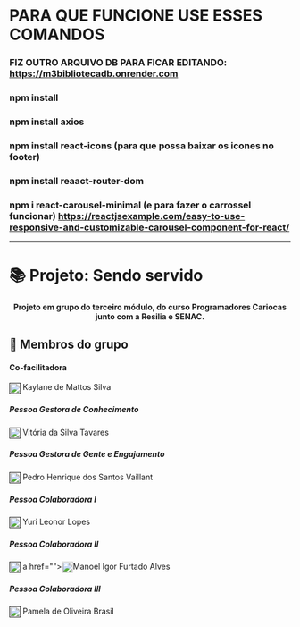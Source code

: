 # PARA QUE FUNCIONE USE ESSES COMANDOS
### FIZ OUTRO ARQUIVO DB PARA FICAR EDITANDO: https://m3bibliotecadb.onrender.com
### npm install
### npm install axios
### npm install react-icons (para que possa baixar os icones no footer)
### npm install reaact-router-dom 
### npm i react-carousel-minimal (e para fazer o carrossel funcionar) https://reactjsexample.com/easy-to-use-responsive-and-customizable-carousel-component-for-react/



---

# 📚 Projeto: Sendo servido
<div align="center" style="display: inline_block">

#### Projeto em grupo do terceiro módulo, do curso Programadores Cariocas junto com a Resilia e SENAC.

</div>

## 👥 Membros do grupo

#### Co-facilitadora
<a href=""><img align="center" height="20" width="20" src="https://cdn.jsdelivr.net/gh/devicons/devicon/icons/github/github-original.svg"><a> Kaylane de Mattos Silva


##### Pessoa Gestora de Conhecimento
<a href=""><img align="center" height="20" width="20" src="https://cdn.jsdelivr.net/gh/devicons/devicon/icons/github/github-original.svg"><a> Vitória da Silva Tavares


##### Pessoa Gestora de Gente e Engajamento
<a href=""><img align="center" height="20" width="20" src="https://cdn.jsdelivr.net/gh/devicons/devicon/icons/github/github-original.svg"><a> Pedro Henrique dos Santos Vaillant


##### Pessoa Colaboradora I
<a href=""><img align="center" height="20" width="20" src="https://cdn.jsdelivr.net/gh/devicons/devicon/icons/github/github-original.svg"><a> Yuri Leonor Lopes


##### Pessoa Colaboradora II
<a href=""><img align="center" height="20" width="20" src="https://cdn.jsdelivr.net/gh/devicons/devicon/icons/github/github-original.svg"><a> a href=""><img align="center" height="20" width="20" src="https://cdn.jsdelivr.net/gh/devicons/devicon/icons/github/github-original.svg"><a>Manoel Igor Furtado Alves

##### Pessoa Colaboradora III
<a href=""><img align="center" height="20" width="20" src="https://cdn.jsdelivr.net/gh/devicons/devicon/icons/github/github-original.svg"><a> Pamela de Oliveira Brasil